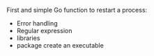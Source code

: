 First and simple Go function to restart a process:

- Error handling
- Regular expression
- libraries
- package create an executable
